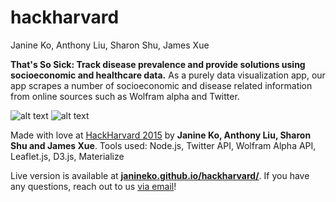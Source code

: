 # hackharvard
Janine Ko, Anthony Liu, Sharon Shu, James Xue

<!--#![alt text](http://i68.tinypic.com/9iqnv5.png "Logo Title Text 1")-->

**That's So Sick: Track disease prevalence and provide solutions using socioeconomic and healthcare data.** 
As a purely data visualization app, our app scrapes a number of socioeconomic and disease related information from online sources such as Wolfram alpha and Twitter.

![alt text](http://i65.tinypic.com/nno7th.png "App Screenshot 1")
![alt text](http://i66.tinypic.com/zld72g.png "App Screenshot 2")

Made with love at [HackHarvard 2015](http://hackharvard.org/) by **Janine Ko, Anthony Liu, Sharon Shu and James Xue**. Tools used: Node.js, Twitter API, Wolfram Alpha API, Leaflet.js, D3.js, Materialize

Live version is available at **[janineko.github.io/hackharvard/](http://janineko.github.io/hackharvard/)**.
If you have any questions, reach out to us [via email](http://janineko.github.io/hackharvard/)! 
